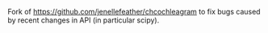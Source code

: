 Fork of https://github.com/jenellefeather/chcochleagram to fix bugs caused by recent changes in API (in particular scipy).
